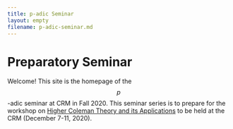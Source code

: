 ```yaml
---
title: p-adic Seminar
layout: empty
filename: p-adic-seminar.md
--- 
```


# Preparatory Seminar

Welcome! This site is the homepage of the $$p$$-adic seminar at CRM in Fall 2020. This seminar series is to prepare for the workshop on [Higher Coleman Theory and its Applications](http://www.crm.umontreal.ca/2020/Coleman20/index_e.php) to be held at the CRM (December 7-11, 2020).
